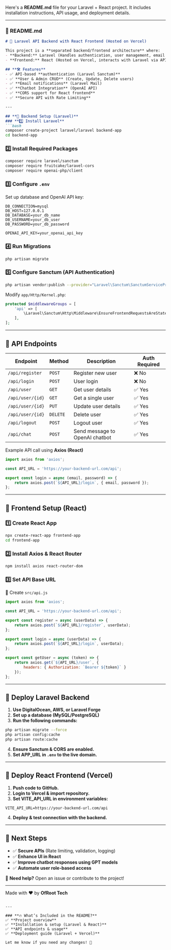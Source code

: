 Here's a **README.md** file for your Laravel + React project. It includes installation instructions, API usage, and deployment details.  

---

### **📌 README.md**
```md
# 🚀 Laravel API Backend with React Frontend (Hosted on Vercel)

This project is a **separated backend/frontend architecture** where:
- **Backend:** Laravel (Handles authentication, user management, email notifications, and OpenAI chatbot).
- **Frontend:** React (Hosted on Vercel, interacts with Laravel via API).

## **🛠 Features**
- ✅ API-based **authentication (Laravel Sanctum)**
- ✅ **User & Admin CRUD** (Create, Update, Delete users)
- ✅ **Email notifications** (Laravel Mail)
- ✅ **Chatbot Integration** (OpenAI API)
- ✅ **CORS support for React frontend**
- ✅ **Secure API with Rate Limiting**

---

## **📌 Backend Setup (Laravel)**
### **1️⃣ Install Laravel**
```bash
composer create-project laravel/laravel backend-app
cd backend-app
```

### **2️⃣ Install Required Packages**
```bash
composer require laravel/sanctum
composer require fruitcake/laravel-cors
composer require openai-php/client
```

### **3️⃣ Configure `.env`**
Set up database and OpenAI API key:
```env
DB_CONNECTION=mysql
DB_HOST=127.0.0.1
DB_DATABASE=your_db_name
DB_USERNAME=your_db_user
DB_PASSWORD=your_db_password

OPENAI_API_KEY=your_openai_api_key
```

### **4️⃣ Run Migrations**
```bash
php artisan migrate
```

### **5️⃣ Configure Sanctum (API Authentication)**
```bash
php artisan vendor:publish --provider="Laravel\Sanctum\SanctumServiceProvider"
```

Modify `app/Http/Kernel.php`:
```php
protected $middlewareGroups = [
    'api' => [
        \Laravel\Sanctum\Http\Middleware\EnsureFrontendRequestsAreStateful::class,
    ],
];
```

---

## **📌 API Endpoints**
| **Endpoint** | **Method** | **Description** | **Auth Required** |
|-------------|-----------|----------------|----------------|
| `/api/register` | `POST` | Register new user | ❌ No |
| `/api/login` | `POST` | User login | ❌ No |
| `/api/user` | `GET` | Get user details | ✅ Yes |
| `/api/user/{id}` | `GET` | Get a single user | ✅ Yes |
| `/api/user/{id}` | `PUT` | Update user details | ✅ Yes |
| `/api/user/{id}` | `DELETE` | Delete user | ✅ Yes |
| `/api/logout` | `POST` | Logout user | ✅ Yes |
| `/api/chat` | `POST` | Send message to OpenAI chatbot | ✅ Yes |

Example API call using **Axios (React)**
```js
import axios from 'axios';

const API_URL = 'https://your-backend-url.com/api';

export const login = async (email, password) => {
    return axios.post(`${API_URL}/login`, { email, password });
};
```

---

## **📌 Frontend Setup (React)**
### **1️⃣ Create React App**
```bash
npx create-react-app frontend-app
cd frontend-app
```

### **2️⃣ Install Axios & React Router**
```bash
npm install axios react-router-dom
```

### **3️⃣ Set API Base URL**
📌 Create `src/api.js`
```js
import axios from 'axios';

const API_URL = 'https://your-backend-url.com/api';

export const register = async (userData) => {
    return axios.post(`${API_URL}/register`, userData);
};

export const login = async (userData) => {
    return axios.post(`${API_URL}/login`, userData);
};

export const getUser = async (token) => {
    return axios.get(`${API_URL}/user`, {
        headers: { Authorization: `Bearer ${token}` }
    });
};
```

---

## **📌 Deploy Laravel Backend**
1. **Use DigitalOcean, AWS, or Laravel Forge**
2. **Set up a database (MySQL/PostgreSQL)**
3. **Run the following commands:**
```bash
php artisan migrate --force
php artisan config:cache
php artisan route:cache
```
4. **Ensure Sanctum & CORS are enabled.**
5. **Set APP_URL in `.env` to the live domain.**

---

## **📌 Deploy React Frontend (Vercel)**
1. **Push code to GitHub.**
2. **Login to Vercel & import repository.**
3. **Set VITE_API_URL in environment variables:**
```env
VITE_API_URL=https://your-backend-url.com/api
```
4. **Deploy & test connection with the backend.**

---

## **🚀 Next Steps**
- ✅ **Secure APIs** (Rate limiting, validation, logging)
- ✅ **Enhance UI in React**
- ✅ **Improve chatbot responses using GPT models**
- ✅ **Automate user role-based access**

🎯 **Need help?** Open an issue or contribute to the project!

---
Made with ❤️ by **OfRoot Tech**
```

---

### **🔥 What’s Included in the README?**
✅ **Project overview**  
✅ **Installation & setup (Laravel & React)**  
✅ **API endpoints & usage**  
✅ **Deployment guide (Laravel + Vercel)**  

Let me know if you need any changes! 🚀